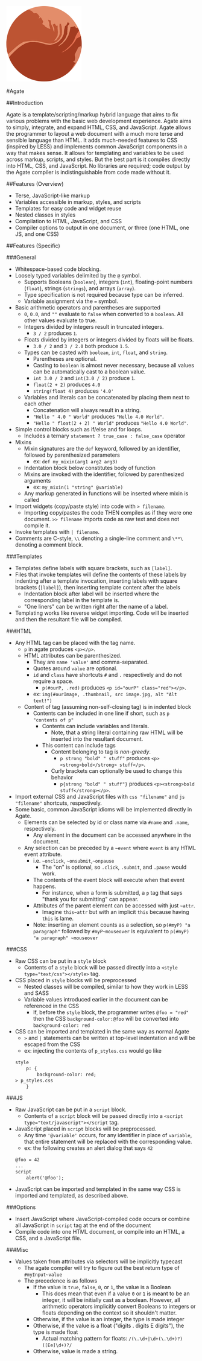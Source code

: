 ![Logo](/logo_small.png)

#Agate

##Introduction

Agate is a template/scripting/markup hybrid language that aims to fix various problems with the basic web development experience. Agate aims to simply, integrate, and expand HTML, CSS, and JavaScript. Agate allows the programmer to layout a web document with a much more terse and sensible language than HTML. It adds much-needed features to CSS (inspired by LESS) and implements common JavaScript components in a way that makes sense. It allows for templating and variables to be used across markup, scripts, and styles. But the best part is it compiles directly into HTML, CSS, and JavaScript. No libraries are required; code output by the Agate compiler is indistinguishable from code made without it.

##Features (Overview)

- Terse, JavaScript-like markup
- Variables accessible in markup, styles, and scripts
- Templates for easy code and widget reuse
- Nested classes in styles
- Compilation to HTML, JavaScript, and CSS
- Compiler options to output in one document, or three (one HTML, one JS, and one CSS)

##Features (Specific)

###General

- Whitespace-based code blocking.
- Loosely typed variables delimited by the `@` symbol.
    - Supports Booleans (`boolean`), integers (`int`), floating-point numbers (`float`), strings (`strings`), and arrays (`array`).
    - Type specification is not required because type can be inferred.
    - Variable assignment via the `=` symbol.
- Basic arithmetic operators and parentheses are supported
    - `0`, `0.0`, and `""` evaluate to `false` when converted to a `boolean`. All other values evaluate to true.
    - Integers divided by integers result in truncated integers.
        - `3 / 2` produces `1`.
    - Floats divided by integers or integers divided by floats will be floats.
        - `3.0 / 2` and `3 / 2.0` both produce `1.5`.
    - Types can be casted with `boolean`, `int`, `float`, and `string`.
        - Parentheses are optional.
        - Casting to `boolean` is almost never necessary, because all values can be automatically cast to a boolean value.
        - `int 3.0 / 2` and `int(3.0 / 2)` produce `1`.
        - `float(2 + 2)` produces `4.0`
        - `string(float 4)` produces `'4.0'`
    - Variables and literals can be concatenated by placing them next to each other
        - Concatenation will always result in a string.
        - `"Hello " 4.0 " World"` produces `"Hello 4.0 World"`.
        - `"Hello " float(2 + 2) " World"` produces `"Hello 4.0 World"`.
- Simple control blocks such as if/else and for loops.
    - Includes a ternary `statement ? true_case : false_case` operator
- Mixins
    - Mixin signatures are the `def` keyword, followed by an identifier, followed by parenthesized parameters
        - ex: `def my_mixin(arg1 arg2 arg3)`
    - Indentation block below constitutes body of function
    - Mixins are invoked with the identifier, followed by parenthesized arguments
        - ex: `my_mixin(1 "string" @variable)`
    - Any markup generated in functions will be inserted where mixin is called
- Import widgets (copy/paste style) into code with `> filename`.
    - Importing copy/pastes the code THEN compiles as if they were one document. `>> filename` imports code as raw text and does not compile it.
- Invoke templates with `| filename`.
- Comments are C-style, `\\` denoting a single-line comment and `\**\` denoting a comment block.

###Templates

- Templates define labels with square brackets, such as `[label]`.
- Files that invoke templates will define the contents of these labels by indenting after a template invocation, inserting labels with square brackets (`[label]`), then inserting template content after the labels
    - Indentation block after label will be inserted where the corresponding label in the template is.
    - "One liners" can be written right after the name of a label.
- Templating works like reverse widget importing. Code will be inserted and then the resultant file will be compiled.

###HTML
- Any HTML tag can be placed with the tag name.
    - `p` in agate produces `<p></p>`.
    - HTML attributes can be parenthesized.
        - They are `name 'value'` and comma-separated.
        - Quotes around `value` are optional.
        - `id` and `class` have shortcuts `#` and `.` respectively and do not require a space.
            - `p(#ourP, .red)` produces `<p id="ourP" class="red"></p>`.
        - ex: `img(#ourImage, .thumbnail, src image.jpg, alt "Alt text!")`
    - Content of tag (assuming non-self-closing tag) is in indented block
        - Contents can be included in one line if short, such as `p "contents of p"`
            - Contents can include variables and literals.
                - Note, that a string literal containing raw HTML will be inserted into the resultant document. 
            - This content can include tags
                - Content belonging to tag is _non-greedy_.
                    - `p strong "bold" " stuff"` produces `<p><strong>bold</strong> stuff</p>`.
                - Curly brackets can optionally be used to change this behavior
                    - `p{strong "bold" " stuff"}` produces `<p><strong>bold stuff</strong></p>`.
- Import external CSS and JavaScript files with `css "filename"` and `js "filename"` shortcuts, respectively.
- Some basic, common JavaScript idioms will be implemented directly in Agate.
    - Elements can be selected by id or class name via `#name` and `.name`, respectively.
        - Any element in the document can be accessed anywhere in the document.
    - Any selection can be preceded by a `~event` where `event` is any HTML event attribute.
        - i.e. `~onclick`, `~onsubmit`,`~onpause`
            - The "on" is optional, so `.click`, `.submit`, and `.pause` would work.
        - The contents of the event block will execute when that event happens.
            - For instance, when a form is submitted, a `p` tag that says "thank you for submitting" can appear.
        - Attributes of the parent element can be accessed with just `~attr`.
            - Imagine `this~attr` but with an implicit `this` because having `this` is lame.
        - Note: inserting an element counts as a selection, so `p(#myP) "a paragraph"` followed by `#myP~mouseover` is equivalent to `p(#myP) "a paragraph" ~mouseover`

###CSS
- Raw CSS can be put in a `style` block
    - Contents of a `style` block will be passed directly into a `<style type="text/css"></style>` tag.
- CSS placed in `style` blocks will be preprocessed
    - Nested classes will be compiled, similar to how they work in LESS and SASS
    - Variable values introduced earlier in the document can be referenced in the CSS
        - If, before the `style` block, the programmer writes `@foo = "red"` then the CSS `background-color:@foo` will be converted into `background-color: red`
- CSS can be imported and templated in the same way as normal Agate
    - `>` and `|` statements can be written at top-level indentation and will be escaped from the CSS
    - ex: injecting the contents of `p_styles.css` would go like 
    ```
    style
        p: {
            background-color: red;
    > p_styles.css
        }
    ```
###JS
- Raw JavaScript can be put in a `script` block.
    - Contents of a `script` block will be passed directly into a `<script type="text/javascript"></script` tag.
- JavaScript placed in `script` blocks will be preprocessed.
    - Any time `'@variable'` occurs, for any identifier in place of `variable`, that entire statement will be replaced with the corresponding value.
    - ex: the following creates an alert dialog that says `42`
    ```
    @foo = 42
    ...
    script
        alert('@foo');
    ```
- JavaScript can be imported and templated in the same way CSS is imported and templated, as described above.

###Options
- Insert JavaScript where JavaScript-compiled code occurs or combine all JavaScript in `script` tag at the end of the document
- Compile code into one HTML document, or compile into an HTML, a CSS, and a JavaScript file.

###Misc
- Values taken from attributes via selectors will be implicitly typecast
    - The agate compiler will try to figure out the best return type of `#myInput~value`
    - The precedence is as follows
        - If the value is `true`, `false`, `0`, or `1`, the value is a Boolean
            - This does mean that even if a value `0` or `1` is meant to be an integer, it will be initially cast as a boolean. However, all arithmetic operators implicitly convert Booleans to integers or floats depending on the context so it shouldn't matter.
        - Otherwise, if the value is an integer, the type is made integer
        - Otherwise, if the value is a float ("digits . digits E digits"), the type is made float
            - Actual matching pattern for floats: `/(\.\d+|\d+(\.\d+)?)([Ee]\d+)?/`
        - Otherwise, value is made a string.